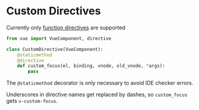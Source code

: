 # Custom Directives
Currently only [function directives](https://vuejs.org/v2/guide/custom-directive.html#Function-Shorthand) are supported
```python
from vue import VueComponent, directive

class CustomDirective(VueComponent):
    @staticmethod
    @directive
    def custom_focus(el, binding, vnode, old_vnode, *args):
        pass
```

The `@staticmethod` decorator is only necessary to avoid IDE checker errors.

Underscores in directive names get replaced by dashes, so `custom_focus` gets `v-custom-focus`.
